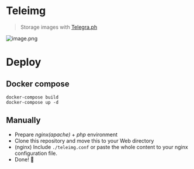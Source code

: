 # Teleimg

> Storage images with [Telegra.ph](https://telegra.ph)

![image.png](https://telegra.ph/file/68daae403d0ff4ab8bb88.png)

# Deploy

## Docker compose
```
docker-compose build
docker-compose up -d
```

## Manually
- Prepare *nginx(apache)* + *php* environment
- Clone this repository and move this to your Web directory
- (nginx) Include `./teleimg.conf` or paste the whole content to your nginx configuration file.
- Done! 🎉